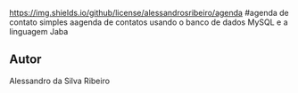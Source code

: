 https://img.shields.io/github/license/alessandrosribeiro/agenda
#agenda de contato
simples aagenda de contatos usando o banco de dados MySQL e a linguagem Jaba
## Autor
Alessandro da Silva Ribeiro
